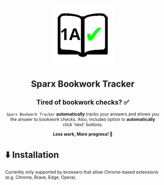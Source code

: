 <div align="center">
  <img src="readme_files/logo.png" alt="Sparx Bookwork Tracker logo" width="200">

  # Sparx Bookwork Tracker

  ## Tired of bookwork checks? ✅

  `Sparx Bookwork Tracker` **automatically** tracks your answers and shows you the answer to bookwork checks. Also, includes option to **automatically** click 'next' buttons.

  **Less work, More progress! 💪**
</div>

# ⬇️ Installation
Currently only supported by browsers that allow Chrome-based extensions (e.g. Chrome, Brave, Edge, Opera).
